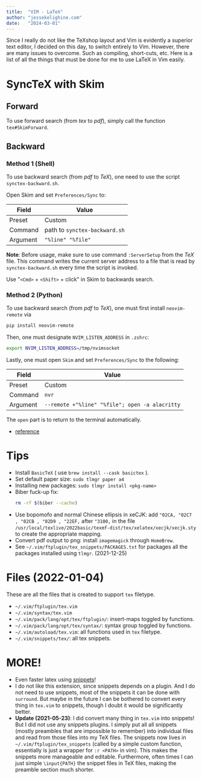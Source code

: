 ```yaml
---
title:  "VIM - LaTeX"
author: "jessekelighine.com"
date:   "2024-03-01"
---
```


Since I really do not like the TeXshop layout and Vim is evidently a superior
text editor, I decided on this day, to switch entirely to Vim.  However, there
are many issues to overcome. Such as compiling, short-cuts, etc.  Here is a
list of all the things that must be done for me to use LaTeX in Vim easily.

# SyncTeX with Skim

## Forward

To use forward search (from *tex* to *pdf*),
simply call the function `tex#SkimForward`.

## Backward

### Method 1 (Shell)

To use backward search (from *pdf* to *TeX*),
one need to use the script `synctex-backward.sh`.

Open Skim and set `Preferences/Sync` to:

| Field    | Value                         |
|----------|-------------------------------|
| Preset   | Custom                        |
| Command  | path to `synctex-backward.sh` |
| Argument | `"%line" "%file"`             |

**Note**: Before usage, make sure to use command `:ServerSetup` from the *TeX* file.
This command writes the current server address to a file that is read by `synctex-backward.sh` every time the script is invoked.

Use "`<Cmd>` + `<Shift>` + click" in Skim to backwards search.

### Method 2 (Python)

To use backward search (from *pdf* to *TeX*),
one must first install `neovim-remote` via
```sh
pip install neovim-remote
```

Then, one must designate `NVIM_LISTEN_ADDRESS` in `.zshrc`:
```sh
export NVIM_LISTEN_ADDRESS=/tmp/nvimsocket
```

Lastly, one must open `Skim` and set `Preferences/Sync` to the following:

| Field    | Value                                          |
|----------|------------------------------------------------|
| Preset   | Custom                                         |
| Command  | `nvr`                                          |
| Argument | `--remote +"%line" "%file"; open -a alacritty` |

The `open` part is to return to the terminal automatically.

- [reference](https://ka.ge/blog/2021/06/23/neovim-synctex-macos.html)

# Tips

- Install `BasicTeX` ( use `brew install --cask basictex` ).
- Set default paper size: `sudo tlmgr paper a4`
- Installing new packages: `sudo tlmgr install <pkg-name>`
- Biber fuck-up fix: 
  ```sh
  rm -rf $(biber --cache)
  ```
- Use bopomofo and normal Chinese ellipsis in xeCJK:
  add `"02CA, "02C7 , "02CB , "02D9 , "22EF,` after `"3100,` in the file
  `/usr/local/texlive/2022basic/texmf-dist/tex/xelatex/xecjk/xecjk.sty`
  to create the appropriate mapping.
- Convert pdf output to png: install `imagemagick` through `HomeBrew`.
- See `~/.vim/ftplugin/tex_snippets/PACKAGES.txt` for packages all the packages
  installed using `tlmgr`. (2021-12-25)

# Files (2022-01-04)

These are all the files that is created to support `tex` filetype.

- `~/.vim/ftplugin/tex.vim`
- `~/.vim/syntax/tex.vim`
- `~/.vim/pack/lang/opt/tex/ftplugin/`: insert-maps toggled by functions.
- `~/.vim/pack/lang/opt/tex/syntax/`: syntax group toggled by functions.
- `~/.vim/autoload/tex.vim`: all functions used in `tex` filetype.
- `~/.vim/snippets/tex/`: all tex snippets.

# MORE!

- Even faster latex using
  [snippets](https://castel.dev/post/lecture-notes-1/#context)!
- I do not like this extension, since snippets depends on a plugin.
  And I do not need to use snippets, most of the snippets it can be done
  with `surround`.  But maybe in the future I can be bothered to convert
  every thing in `tex.vim` to snippets, though I doubt it would be
  significantly better.
- **Update (2021-05-23)**: I did convert many thing in `tex.vim` into
  snippets!  But I did not use any snippets plugins.  I simply put all all
  snippets (mostly preambles that are impossible to remember) into
  individual files and read from those files into my TeX files.  The
  snippets now lives in `~/.vim/ftplugin/tex_snippets` (called by a simple
  custom function, essentially is just a wrapper for `:r <PATH>` in vim).
  This makes the snippets more manageable and editable.  Furthermore, often
  times I can just simple `\input{PATH}` the snippet files in TeX files,
  making the preamble section much shorter.
